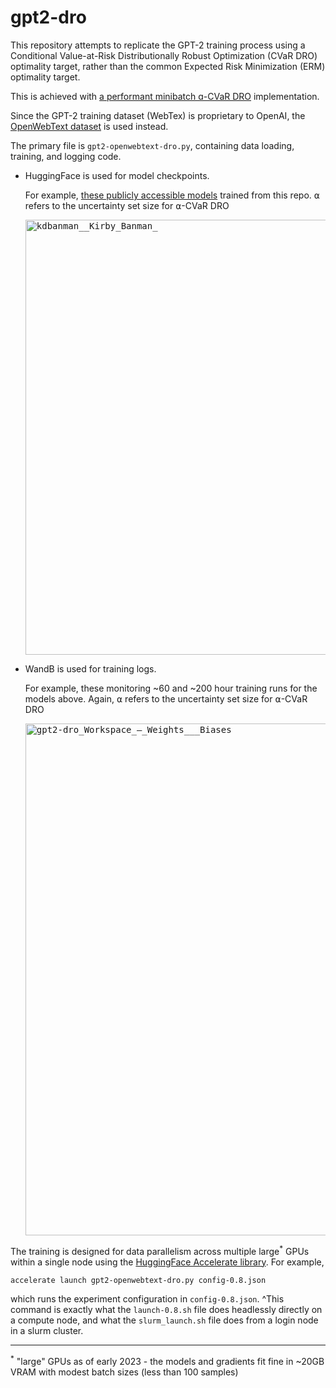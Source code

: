 # gpt2-dro

This repository attempts to replicate the GPT-2 training process using a Conditional Value-at-Risk Distributionally Robust Optimization (CVaR DRO) optimality target, rather than the common Expected Risk Minimization (ERM) optimality target.

This is achieved with [a performant minibatch ɑ-CVaR DRO](https://arxiv.org/abs/2010.05893) implementation.

Since the GPT-2 training dataset (WebTex) is proprietary to OpenAI, the [OpenWebText dataset](https://paperswithcode.com/dataset/openwebtext) is used instead.

The primary file is `gpt2-openwebtext-dro.py`, containing data loading, training, and logging code.
- HuggingFace is used for model checkpoints.

  For example, [these publicly accessible models](https://huggingface.co/kdbanman?search_models=gpt2-openwebtext) trained from this repo.  ⍺ refers to the uncertainty set size for ⍺-CVaR DRO

  <kbd><img width="696" alt="kdbanman__Kirby_Banman_" src="https://github.com/kdbanman/gpt2-dro/assets/1323521/5576a913-4ea7-4e53-8226-a5224357947d"></kbd>



- WandB is used for training logs.

  For example, these monitoring ~60 and ~200 hour training runs for the models above.  Again, ⍺ refers to the uncertainty set size for ⍺-CVaR DRO

  <kbd><img width="819" alt="gpt2-dro_Workspace_–_Weights___Biases" src="https://github.com/kdbanman/gpt2-dro/assets/1323521/01655e71-7592-418d-82b8-1545c778a0af"></kdb>


The training is designed for data parallelism across multiple large<sup>*</sup> GPUs within a single node using the [HuggingFace Accelerate library](https://huggingface.co/docs/accelerate/index).  For example,

```bash
accelerate launch gpt2-openwebtext-dro.py config-0.8.json
```

which runs the experiment configuration in `config-0.8.json`.  ^This command is exactly what the `launch-0.8.sh` file does headlessly directly on a compute node, and what the `slurm_launch.sh` file does from a login node in a slurm cluster.

------

<sup>*</sup> "large" GPUs as of early 2023 - the models and gradients fit fine in ~20GB VRAM with modest batch sizes (less than 100 samples)
